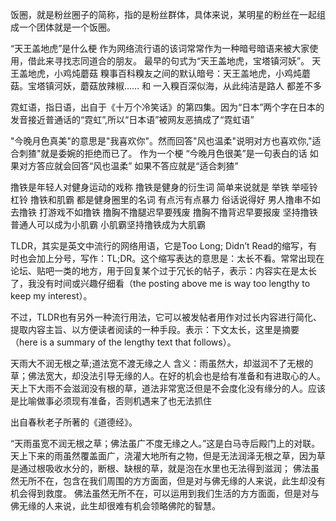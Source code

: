 


饭圈，就是粉丝圈子的简称，指的是粉丝群体，具体来说，某明星的粉丝在一起组成一个团体就是一个饭圈。



“天王盖地虎”是什么梗
作为网络流行语的该词常常作为一种暗号暗语来被大家使用，借此来寻找志同道合的朋友。
最早的句式为“天王盖地虎，宝塔镇河妖”。
天王盖地虎，小鸡炖蘑菇
糗事百科糗友之间的默认暗号：天王盖地虎，小鸡炖蘑菇。宝塔镇河妖，蘑菇放辣椒……
和 一入糗百深似海，从此纯洁是路人 都差不多




霓虹语，指日语，出自于《十万个冷笑话》的第四集。因为“日本”两个字在日本的发音接近普通话的“霓虹”,所以“日本语”被网友恶搞成了“霓虹语”




"今晚月色真美"的意思是"我喜欢你"。然而回答"风也温柔"说明对方也喜欢你,"适合刺猹"就是委婉的拒绝而已了。
作为一个梗
“今晚月色很美”是一句表白的话
如果对方答应就会回答“风也温柔”
如果不答应就是“适合刺猹”




撸铁是年轻人对健身运动的戏称
撸铁是健身的衍生词 简单来说就是 举铁 举哑铃杠铃 撸铁和肌霸 都是健身圈里的名词 有点污有点暴力 
俗话说得好 男人撸串不如去撸铁 打游戏不如撸铁 撸胸不撸腿迟早要残废 撸胸不撸背迟早要报废 坚持撸铁普通人可以成为小肌霸 小肌霸坚持撸铁成为大肌霸 




TLDR，其实是英文中流行的网络用语，它是Too Long; Didn’t Read的缩写，有时也会加上分号，写作：TL;DR。这个缩写表达的意思是：太长不看。常常出现在论坛、贴吧一类的地方，用于回复某个过于冗长的帖子，表示：内容实在是太长了，我没有时间或兴趣仔细看（the posting above me is way too lengthy to keep my interest）。

不过，TLDR也有另外一种流行用法，它可以被发帖者用作对过长内容进行简化、提取内容主旨、以方便读者阅读的一种手段。表示：下文太长，这里是摘要（here is a summary of the lengthy text that follows）。




天雨大不润无根之草;道法宽不渡无缘之人
含义：雨虽然大，却滋润不了无根的草；佛法宽大，却没法引导无缘的人。在好的机会也是给有准备和有进取心的人。
天上下大雨不会滋润没有根的草，道法非常宽泛但是不会度化没有缘分的人。应该是比喻做事必须现有准备，否则机遇来了也无法抓住

出自春秋老子所著的《道德经》。

“天雨虽宽不润无根之草；佛法虽广不度无缘之人。”这是白马寺后殿门上的对联。
天上下来的雨虽然覆盖面广，浇灌大地所有之物，但是无法润泽无根之草，因为草是通过根吸收水分的，断根、缺根的草，就是泡在水里也无法得到滋润；
佛法虽然无所不在，包含在我们周围的方方面面，但是对与佛无缘的人来说，此生却没有机会得到救度。
佛法虽然无所不在，可以运用到我们生活的方方面面，但是对与佛无缘的人来说，此生却很难有机会领略佛陀的智慧。









